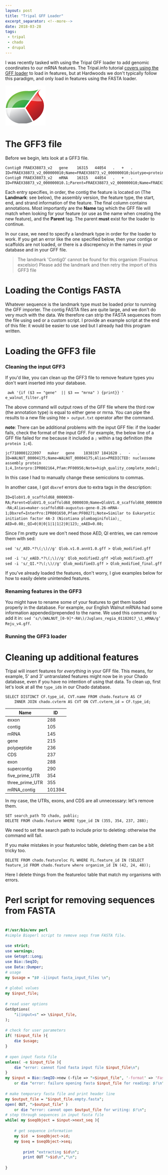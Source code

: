 ```yaml
---
layout: post
title: "Tripal GFF Loader"
excerpt_separator: <!--more-->
date: 2018-03-28
tags: 
 - tripal
 - chado
 - drupal
---
```



I was recently tasked with using the Tripal GFF loader to add genomic coordinates to our mRNA features.  The Tripal.info tutorial [covers using the GFF loader](http://tripal.info/tutorials/v3.x/example-genomic-site/genomic-data) to load in features, but at Hardwoods we don't typically follow this paradigm, and only load in features using the FASTA loader.


![Tripal Logo](/img/TripalLogo_dark.png)


<!--more-->

# The GFF3 file

Before we begin, lets look at a GFF3 file.


```
Contig0	FRAEX38873_v2	gene	16315	44054	.	+	.	ID=FRAEX38873_v2_000000010;Name=FRAEX38873_v2_000000010;biotype=protein_coding
Contig0	FRAEX38873_v2	mRNA	16315	44054	.	+	.	ID=FRAEX38873_v2_000000010.1;Parent=FRAEX38873_v2_000000010;Name=FRAEX38873_v2_000000010.1;biotype=protein_coding;AED=0.05
```

Each entry specifies, in order, the contig the feature is located on (The **Landmark**: see below), the assembly version, the feature type, the start, end, and strand information of the feature.  The final column contains annotations.  Most importantly are the **Name** tag which the GFF file will match when looking for your feature (or use as the name when creating the new feature), and the **Parent** tag.  The parent **must** exist for the loader to continue.  

In our case, we need to specify a landmark type in order for the loader to work.  If you get an error like the one specified below, then your contigs or scaffolds are not loaded, or there is a discrepency in the names in your database and in your GFF file.

>The landmark 'Contig0' cannot be found for this organism (Fraxinus excelsior) Please add the landmark and then retry the import of this GFF3 file


# Loading the Contigs FASTA

Whatever sequence is the landmark type must be loaded prior to running the GFF importer.  The contig FASTA files are quite large, and we don't do very much with the data.  We therefore can strip the FASTA sequences from the file using sed or a custom script.  I provide an example script at the end of this file: it would be easier to use sed but I already had this program written.


# Loading the GFF3 file

### Cleaning the input GFF3

If you'd like, you can clean up the GFF3 file to remove feature types you don't want inserted into your database.

```shell
 awk '{if ($3 == "gene"  || $3 == "mrna" ) {print}} ' e_walnut_filter.gff
```

The above command will output rows of the GFF file where the third row (the annotation type) is equal to either gene or mrna.  You can pipe the results to a new file using hte `> output.txt` operator after the command.
 

 **note**: There can be additional problems with the input GFF file: if the loader fails, check the format of the input GFF.  For example, the below line of a GFF file failed for me because it included a `;` within a tag definition (the `protein 1;4`).
 ```
 jcf7180001222097	maker	gene	1838197	1841620	.	-	.	ID=WALNUT_00004175;Name=WALNUT_00004175;Alias=PREDICTED: nucleosome assembly protein 1;4,Interpro:IPR002164,Pfam:PF00956;Note=high_quality_complete_model;
```
In this case I had to manually change these semicolons to commas.


In another case, I got `dbxref` errors due to extra tags in the description: 

`ID=QlobV1.0_scaffold68_0000030-RA;Parent=QlobV1.0_scaffold68_0000030;Name=QlobV1.0_scaffold68_0000030-RA;Alias=maker-scaffold68-augustus-gene-0.26-mRNA-1;Dbxref=InterPro:IPR001650,Pfam:PF00271;Note=Similar to Eukaryotic initiation factor 4A-3 (Nicotiana plumbaginifolia);_
AED=0.08;_QI=0|0|0|1|1|1|2|0|123;_eAED=0.08;`

Since I'm pretty sure we don't need those AED, QI entries, we can remove them with sed:

`sed 's/_AED.*?\(;\)//g' Qlob.v1.0.annV1.0.gff > Qlob_modified.gff`

`sed -i 's/_eAED.*?\(;\)//g' Qlob_modified2.gff >Qlob_modified3.gff `
`sed -i 's/_QI.*?\(;\)//g' Qlob_modified3.gff > Qlob_modified_final.gff`


If you've already loaded the features, don't worry, I give examples below for how to easily delete unintended features.


### Renaming features in the GFF3

You might have to rename some of your features to get them loaded properly in the database.  For example, our English Walnut mRNAs had some information appended/prepended to the name.  We used this command to add it in: `sed ‘s/\(WALNUT_[0-9]*-RA\)/Juglans_regia_01182017_\1_mRNA/g’ Reju_v4.gff`.

### Running the GFF3 loader


# Cleaning up additional features

Tripal will insert features for *everything* in your GFF file.  This means, for example, 5' and 3' untranslated features might now be in your Chado database, even if you have no intention of using that data.  To clean up, first let's look at all the `type_id`s in our Chado database.


```
SELECT DISTINCT CF.type_id, CVT.name FROM chado.feature AS CF
	INNER JOIN chado.cvterm AS CVT ON CVT.cvterm_id = CF.type_id;
```

|   Name         | ID |
|-----------------|-----|
| exxon                |288     |
| contig             |   105  |
| mRNA          |  145   |
| gene             | 215    |
| polypeptide            | 236    |
|  CDS            |  237   |
| exon             |   288  |
| supercontig            |  290   |
| five_prime_UTR             |  354   |
| three_prime_UTR     |  355   |
| mRNA_contig             |  101394   |

In my case, the UTRs, exons, and CDS are all unnecessary: let's remove them.


```
SET search_path TO chado, public;
DELETE FROM chado.feature WHERE type_id IN (355, 354, 237, 288);
```

We need to set the search path to include prior to deleting: otherwise the command will fail.

If you make mistakes in your featureloc table, deleting them can be a bit tricky too.

```
DELETE FROM chado.featureloc FL WHERE FL.feature_id IN (SELECT feature_id FROM chado.feature where organism_id IN (42, 24, 48));
```
Here I delete things from the featureloc table that match my organisms with errors.


# Perl script for removing sequences from FASTA

```perl

#!/usr/bin/env perl
#simple Bioperl script to remove seqs from FASTA file.

use strict;
use warnings;
use Getopt::Long;
use Bio::SeqIO;
use Data::Dumper;
# usage
my $usage = "$0 -i|input fasta_input_files \n";

# global values
my $input_file;

# read user options
GetOptions(
	"i|input=s" => \$input_file,
);

# check for user parameters
if( !$input_file ){
	die $usage;
}

# open input fasta file
unless( -e $input_file ){
	die "error: cannot find fasta input file $input_file\n";
}
my $input = Bio::SeqIO->new (-file => "<$input_file", '-format' => 'Fasta')
	or die "error: failure opening fasta $input_file for reading: $!\n";

# make temporary fasta file and print header line
my $output_file = "$input_file.empty.fasta";
open( OUT, ">$output_file" )
	or die "error: cannot open $output_file for writing: $!\n";
# step through sequences in input fasta file
while( my $seqObject = $input->next_seq ){
	
	# get sequence information
	my $id  = $seqObject->id;
	my $seq = $seqObject->seq;

		print "extracting $id\n";
		print OUT ">$id\n","\n";  	
	
}
```

